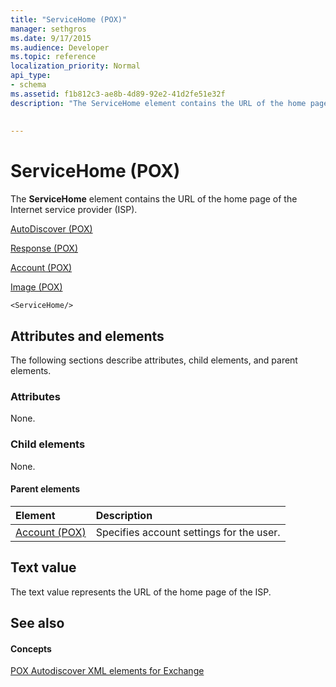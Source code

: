 ```yaml
---
title: "ServiceHome (POX)"
manager: sethgros
ms.date: 9/17/2015
ms.audience: Developer
ms.topic: reference
localization_priority: Normal
api_type:
- schema
ms.assetid: f1b812c3-ae8b-4d89-92e2-41d2fe51e32f
description: "The ServiceHome element contains the URL of the home page of the Internet service provider (ISP)."
 
 
---
```


# ServiceHome (POX)

The **ServiceHome** element contains the URL of the home page of the Internet service provider (ISP). 
  
[AutoDiscover (POX)](autodiscover-pox.md)
  
[Response (POX)](response-pox.md)
  
[Account (POX)](account-pox.md)
  
[Image (POX)](image-pox.md)
  
```
<ServiceHome/>
```

## Attributes and elements

The following sections describe attributes, child elements, and parent elements.
  
### Attributes

None.
  
### Child elements

None.
  
#### Parent elements

|**Element**|**Description**|
|:-----|:-----|
|[Account (POX)](account-pox.md) <br/> |Specifies account settings for the user.  <br/> |
   
## Text value

The text value represents the URL of the home page of the ISP.
  
## See also

#### Concepts

[POX Autodiscover XML elements for Exchange](pox-autodiscover-xml-elements-for-exchange.md)

